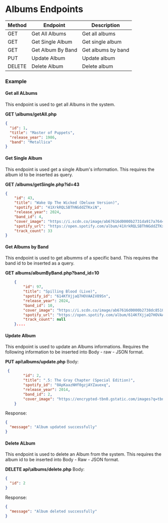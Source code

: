# Albums Endpoints

| Method | Endpoint                       | Description                   |
|--------|--------------------------------|-------------------------------|
| GET    | Get All Albums                 | Get all albums                |
| GET    | Get Single Album               | Get single album              |
| GET    | Get Album By Band              | Get albums by band            |
| PUT    | Update Album                   | Update album                  |
| DELETE | Delete Album                   | Delete album                  |

### Example

#### Get all ALbums
This endpoint is used to get all Albums in the system.

**GET \albums/getAll.php**
```json
{
  "id": 1,
  "title": "Master of Puppets",
  "release_year": 1986,
  "band": "Metallica"
}
```
#### Get Single Album
This endpoint is used get a single Album's information. This requires the album id to be inserted as query.

**GET /albums/getSingle.php?id=43**
```json
{
    "id": 43,
    "title": "Wake Up The Wicked (Deluxe Version)",
    "spotify_id": "41XrkRQLSBThNGddZTKxiN",
    "release_year": 2024,
    "band_id": 4,
    "cover_image": "https://i.scdn.co/image/ab67616d0000b2731da917a7644a612066ca25f5",
    "spotify_url": "https://open.spotify.com/album/41XrkRQLSBThNGddZTKxiN",
    "track_count": 33
}
```
#### Get Albums by Band
This endpoint is used to get albumms of a specific band. This requires the band id to be inserted as a query.

**GET albums/albumByBand.php?band_id=10**
```json
    {
        "id": 97,
        "title": "Spilling Blood (Live)",
        "spotify_id": "614KfXjjaQ7HOVAAIV89Sn",
        "release_year": 2024,
        "band_id": 10,
        "cover_image": "https://i.scdn.co/image/ab67616d0000b2738dc85107b172fd09fced8dc1",
        "spotify_url": "https://open.spotify.com/album/614KfXjjaQ7HOVAAIV89Sn",
        "track_count": null
    }....
```
#### Update Album
This endpoint is used to update an Albums informations. Requires the following information to be inserted into Body - raw - JSON format.

**PUT api\albums/update.php**
Body:
```json
 {
        "id": 2,
        "title": ".5: The Gray Chapter (Special Edition)",
        "spotify_id": "0ApKaazNHf0gzjAYZauexq",
        "release_year": 2014,
        "band_id": 2,
        "cover_image": "https://encrypted-tbn0.gstatic.com/images?q=tbn:ANd9GcTw470ew9g7whC5y9bFM6KD2Cm_f07zkj67uQ&s"
    }
```
Response:
```json
{
  "message": "Album updated successfully"
}
```

#### Delete ALbum
This endpoint is used to delete an Album from the system. This requires the album id to be inserted into Body - Raw - JSON format.

**DELETE api\albums/delete.php**
Body:
```json
{
  "id": 2
}
```
Response:
```json
{
  "message": "Album deleted successfully"
}
```

